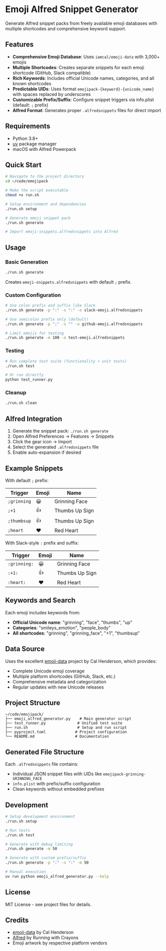 # Emoji Alfred Snippet Generator

Generate Alfred snippet packs from freely available emoji databases with multiple shortcodes and comprehensive keyword support.

## Features

- **Comprehensive Emoji Database**: Uses `iamcal/emoji-data` with 3,000+ emojis
- **Multiple Shortcodes**: Creates separate snippets for each emoji shortcode (GitHub, Slack compatible)
- **Rich Keywords**: Includes official Unicode names, categories, and all known shortcodes
- **Predictable UIDs**: Uses format `emojipack-{keyword}-{unicode_name}` with spaces replaced by underscores
- **Customizable Prefix/Suffix**: Configure snippet triggers via info.plist (default: `;` prefix)
- **Alfred Format**: Generates proper `.alfredsnippets` files for direct import

## Requirements

- Python 3.8+
- [uv](https://github.com/astral-sh/uv) package manager
- macOS with Alfred Powerpack

## Quick Start

```bash
# Navigate to the project directory
cd ~/code/emojipack

# Make the script executable
chmod +x run.sh

# Setup environment and dependencies
./run.sh setup

# Generate emoji snippet pack
./run.sh generate

# Import emoji-snippets.alfredsnippets into Alfred
```

## Usage

### Basic Generation

```bash
./run.sh generate
```

Creates `emoji-snippets.alfredsnippets` with default `;` prefix.

### Custom Configuration

```bash
# Use colon prefix and suffix like Slack
./run.sh generate -p ":" -s ":" -o slack-emoji.alfredsnippets

# Use semicolon prefix only (default)
./run.sh generate -p ";" -s "" -o github-emoji.alfredsnippets

# Limit emojis for testing
./run.sh generate -m 100 -o test-emoji.alfredsnippets
```

### Testing

```bash
# Run complete test suite (functionality + unit tests)
./run.sh test

# Or run directly
python test_runner.py
```

### Cleanup

```bash
./run.sh clean
```

## Alfred Integration

1. Generate the snippet pack: `./run.sh generate`
2. Open Alfred Preferences → Features → Snippets
3. Click the gear icon → Import
4. Select the generated `.alfredsnippets` file
5. Enable auto-expansion if desired

## Example Snippets

With default `;` prefix:

| Trigger | Emoji | Name |
|---------|-------|------|
| `;grinning` | 😀 | Grinning Face |
| `;+1` | 👍 | Thumbs Up Sign |
| `;thumbsup` | 👍 | Thumbs Up Sign |
| `;heart` | ❤️ | Red Heart |

With Slack-style `:` prefix and suffix:

| Trigger | Emoji | Name |
|---------|-------|------|
| `:grinning:` | 😀 | Grinning Face |
| `:+1:` | 👍 | Thumbs Up Sign |
| `:heart:` | ❤️ | Red Heart |

## Keywords and Search

Each emoji includes keywords from:
- **Official Unicode name**: "grinning", "face", "thumbs", "up"
- **Categories**: "smileys_emotion", "people_body"
- **All shortcodes**: "grinning", "grinning_face", "+1", "thumbsup"

## Data Source

Uses the excellent [emoji-data](https://github.com/iamcal/emoji-data) project by Cal Henderson, which provides:
- Complete Unicode emoji coverage
- Multiple platform shortcodes (GitHub, Slack, etc.)
- Comprehensive metadata and categorization
- Regular updates with new Unicode releases

## Project Structure

```
~/code/emojipack/
├── emoji_alfred_generator.py    # Main generator script
├── test_runner.py              # Unified test suite
├── run.sh                      # Setup and run script
├── pyproject.toml             # Project configuration
└── README.md                  # Documentation
```

## Generated File Structure

Each `.alfredsnippets` file contains:
- Individual JSON snippet files with UIDs like `emojipack-grinning-GRINNING_FACE`
- `info.plist` with prefix/suffix configuration
- Clean keywords without embedded prefixes

## Development

```bash
# Setup development environment
./run.sh setup

# Run tests
./run.sh test

# Generate with debug limiting
./run.sh generate -m 50

# Generate with custom prefix/suffix
./run.sh generate -p ":" -s ":" -m 50

# Manual execution
uv run python emoji_alfred_generator.py --help
```

## License

MIT License - see project files for details.

## Credits

- [emoji-data](https://github.com/iamcal/emoji-data) by Cal Henderson
- [Alfred](https://www.alfredapp.com/) by Running with Crayons
- Emoji artwork by respective platform vendors
